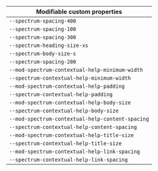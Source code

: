 | Modifiable custom properties                     |
| ------------------------------------------------ |
| `--spectrum-spacing-400`                         |
| `--spectrum-spacing-100`                         |
| `--spectrum-spacing-300`                         |
| `--spectrum-heading-size-xs`                     |
| `--spectrum-body-size-s`                         |
| `--spectrum-spacing-200`                         |
| `--mod-spectrum-contextual-help-minimum-width`   |
| `--spectrum-contextual-help-minimum-width`       |
| `--mod-spectrum-contextual-help-padding`         |
| `--spectrum-contextual-help-padding`             |
| `--mod-spectrum-contextual-help-body-size`       |
| `--spectrum-contextual-help-body-size`           |
| `--mod-spectrum-contextual-help-content-spacing` |
| `--spectrum-contextual-help-content-spacing`     |
| `--mod-spectrum-contextual-help-title-size`      |
| `--spectrum-contextual-help-title-size`          |
| `--mod-spectrum-contextual-help-link-spacing`    |
| `--spectrum-contextual-help-link-spacing`        |
